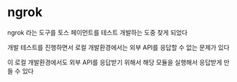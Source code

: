# ngrok

ngrok 라는 도구를 토스 페이먼트를 테스트 개발하는 도중 찾게 되었다

개발 테스트를 진행하면서 로컬 개발환경에서는 외부 API를 응답할 수 없는 문제가 있다

이 로컬 개발환경에서도 외부 API를 응답받기 위해서 해당 모듈을 실행해서 응답받게 만들 수 있다

